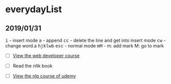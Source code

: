 # everydayList

## 2019/01/31

<kbd>i</kbd>  - insert mode
<kbd>a</kbd> - append
<kbd>cc</kbd> - delete the line and get into insert mode
<kbd>cw</kbd> - change word.a
<kbd>hjklwb</kbd>
<kbd>esc</kbd> - normal mode
<kbd>mM</kbd> - m: add mark M: go to mark
- [ ] [View the web developer course](https://www.udemy.com/the-complete-web-developer-zero-to-mastery/)
- [ ] Read the nltk book

- [ ] [View the nlp course of udemy](https://www.udemy.com/data-science-natural-language-processing-in-python/)
